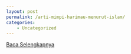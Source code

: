 ```yaml
---
layout: post
permalink: /arti-mimpi-harimau-menurut-islam/
categories:
    - Uncategorized
---
```


[Baca Selengkapnya](/06)